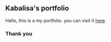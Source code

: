 ## Kabalisa's portfolio

Hello, this is a my portfolio. you can visit it [here](https://kabalisa.netlify.app/).

### Thank you

